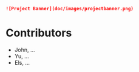 ```markdown
![Project Banner](doc/images/projectbanner.png)
```

# Contributors

- John, ...
- Yu, ...
- Els, ...
